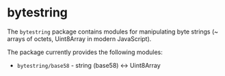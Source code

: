 # bytestring

The `bytestring` package contains modules for manipulating byte strings (~
arrays of octets, Uint8Array in modern JavaScript).

The package currently provides the following modules:

- `bytestring/base58` - string (base58) <-> Uint8Array
